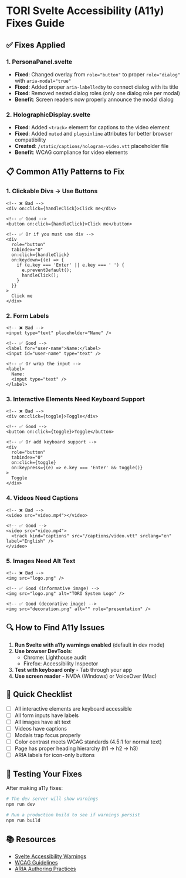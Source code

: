 # TORI Svelte Accessibility (A11y) Fixes Guide

## ✅ Fixes Applied

### 1. PersonaPanel.svelte
- **Fixed**: Changed overlay from `role="button"` to proper `role="dialog"` with `aria-modal="true"`
- **Fixed**: Added proper `aria-labelledby` to connect dialog with its title
- **Fixed**: Removed nested dialog roles (only one dialog role per modal)
- **Benefit**: Screen readers now properly announce the modal dialog

### 2. HolographicDisplay.svelte
- **Fixed**: Added `<track>` element for captions to the video element
- **Fixed**: Added `muted` and `playsinline` attributes for better browser compatibility
- **Created**: `/static/captions/hologram-video.vtt` placeholder file
- **Benefit**: WCAG compliance for video elements

## 📋 Common A11y Patterns to Fix

### 1. Clickable Divs → Use Buttons
```svelte
<!-- ❌ Bad -->
<div on:click={handleClick}>Click me</div>

<!-- ✅ Good -->
<button on:click={handleClick}>Click me</button>

<!-- ✅ Or if you must use div -->
<div 
  role="button"
  tabindex="0"
  on:click={handleClick}
  on:keydown={(e) => {
    if (e.key === 'Enter' || e.key === ' ') {
      e.preventDefault();
      handleClick();
    }
  }}
>
  Click me
</div>
```

### 2. Form Labels
```svelte
<!-- ❌ Bad -->
<input type="text" placeholder="Name" />

<!-- ✅ Good -->
<label for="user-name">Name:</label>
<input id="user-name" type="text" />

<!-- ✅ Or wrap the input -->
<label>
  Name:
  <input type="text" />
</label>
```

### 3. Interactive Elements Need Keyboard Support
```svelte
<!-- ❌ Bad -->
<div on:click={toggle}>Toggle</div>

<!-- ✅ Good -->
<button on:click={toggle}>Toggle</button>

<!-- ✅ Or add keyboard support -->
<div
  role="button"
  tabindex="0"
  on:click={toggle}
  on:keypress={(e) => e.key === 'Enter' && toggle()}
>
  Toggle
</div>
```

### 4. Videos Need Captions
```svelte
<!-- ❌ Bad -->
<video src="video.mp4"></video>

<!-- ✅ Good -->
<video src="video.mp4">
  <track kind="captions" src="/captions/video.vtt" srclang="en" label="English" />
</video>
```

### 5. Images Need Alt Text
```svelte
<!-- ❌ Bad -->
<img src="logo.png" />

<!-- ✅ Good (informative image) -->
<img src="logo.png" alt="TORI System Logo" />

<!-- ✅ Good (decorative image) -->
<img src="decoration.png" alt="" role="presentation" />
```

## 🔍 How to Find A11y Issues

1. **Run Svelte with a11y warnings enabled** (default in dev mode)
2. **Use browser DevTools**:
   - Chrome: Lighthouse audit
   - Firefox: Accessibility Inspector
3. **Test with keyboard only** - Tab through your app
4. **Use screen reader** - NVDA (Windows) or VoiceOver (Mac)

## 🎯 Quick Checklist

- [ ] All interactive elements are keyboard accessible
- [ ] All form inputs have labels
- [ ] All images have alt text
- [ ] Videos have captions
- [ ] Modals trap focus properly
- [ ] Color contrast meets WCAG standards (4.5:1 for normal text)
- [ ] Page has proper heading hierarchy (h1 → h2 → h3)
- [ ] ARIA labels for icon-only buttons

## 🚀 Testing Your Fixes

After making a11y fixes:

```bash
# The dev server will show warnings
npm run dev

# Run a production build to see if warnings persist
npm run build
```

## 📚 Resources

- [Svelte Accessibility Warnings](https://svelte.dev/docs#compile-time-svelte-compile)
- [WCAG Guidelines](https://www.w3.org/WAI/WCAG21/quickref/)
- [ARIA Authoring Practices](https://www.w3.org/WAI/ARIA/apg/)
